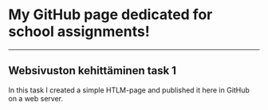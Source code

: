 # My GitHub page dedicated for school assignments!
---
## Websivuston kehittäminen task 1
In this task I created a simple HTLM-page and published it here in GitHub on a web server.

